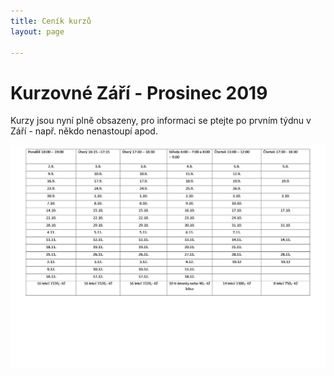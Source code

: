 ```yaml
---
title: Ceník kurzů
layout: page

---
```

# **Kurzovné Září - Prosinec 2019**

Kurzy jsou nyní plně obsazeny, pro informaci se ptejte po prvním týdnu v Září - např. někdo nenastoupí apod.

![](/uploads/Září-1.jpg)